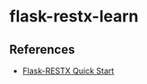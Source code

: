 # flask-restx-learn

## References

- [Flask-RESTX Quick Start](https://flask-restx.readthedocs.io/en/latest/quickstart.html)